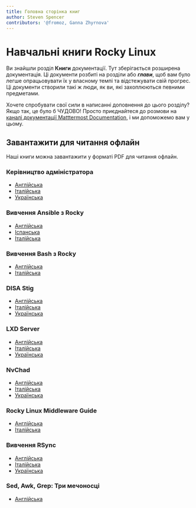 ```yaml
---
title: Головна сторінка книг
author: Steven Spencer
contributors: '@fromoz, Ganna Zhyrnova'
---
```


# Навчальні книги Rocky Linux

Ви знайшли розділ **Книги** документації. Тут зберігається розширена документація. Ці документи розбиті на розділи або **_глави_**, щоб вам було легше опрацьовувати їх у власному темпі та відстежувати свій прогрес. Ці документи створили такі ж люди, як ви, які захоплюються певними предметами.

Хочете спробувати свої сили в написанні доповнення до цього розділу? Якщо так, це було б ЧУДОВО! Просто приєднайтеся до розмови на [каналі документації Matttermost Documentation](https://chat.rockylinux.org/rocky-linux/channels/documentation), і ми допоможемо вам у цьому.

## Завантажити для читання офлайн

Наші книги можна завантажити у форматі PDF для читання офлайн.

### Керівництво адміністратора

* [Англійська](https://rocky-linux.github.io/documentation/RockyLinuxAdminGuide.pdf)
* [Італійська](https://rocky-linux.github.io/documentation/RockyLinuxAdminGuide.it.pdf)
* [Українська](https://rocky-linux.github.io/documentation/RockyLinuxAdminGuide.uk.pdf)

### Вивчення Ansible з Rocky

* [Англійська](https://rocky-linux.github.io/documentation/LearningAnsibleWithRocky.pdf)
* [Іспанська](https://rocky-linux.github.io/documentation/LearningAnsibleWithRocky.es.pdf)
* [Італійська](https://rocky-linux.github.io/documentation/LearningAnsibleWithRocky.it.pdf)

### Вивчення Bash з Rocky

* [Англійська](https://rocky-linux.github.io/documentation/LearningBashWithRocky.pdf)
* [Італійська](https://rocky-linux.github.io/documentation/LearningBashWithRocky.it.pdf)

### DISA Stig

* [Англійська](https://rocky-linux.github.io/documentation/Disa_stig_rocky_linux.pdf)
* [Італійська](https://rocky-linux.github.io/documentation/Disa_stig_rocky_linux.it.pdf)
* [Українська](https://rocky-linux.github.io/documentation/Disa_stig_rocky_linux.uk.pdf)

### LXD Server

* [Англійська](https://rocky-linux.github.io/documentation/lxd_server_rocky_linux.pdf)
* [Італійська](https://rocky-linux.github.io/documentation/lxd_server_rocky_linux.it.pdf)
* [Українська](https://rocky-linux.github.io/documentation/lxd_server_rocky_linux.uk.pdf)

### NvChad

* [Англійська](https://rocky-linux.github.io/documentation/NvChad.pdf)
* [Італійська](https://rocky-linux.github.io/documentation/NvChad.it.pdf)
* [Українська](https://rocky-linux.github.io/documentation/NvChad.uk.pdf)

### Rocky Linux Middleware Guide

* [Англійська](https://rocky-linux.github.io/documentation/RockyLinuxMiddlewaresGuide.pdf)
* [Італійська](https://rocky-linux.github.io/documentation/RockyLinuxMiddlewaresGuide.it.pdf)

### Вивчення RSync

* [Англійська](https://rocky-linux.github.io/documentation/learning_rsync_rocky_linux.pdf)
* [Італійська](https://rocky-linux.github.io/documentation/learning_rsync_rocky_linux.it.pdf)
* [Українська](https://rocky-linux.github.io/documentation/learning_rsync_rocky_linux.uk.pdf)

### Sed, Awk, Grep: Три мечоносці

* [Англійська](https://rocky-linux.github.io/documentation/Sed_Awk_Grep_TheTreeSwordsmen.pdf)
